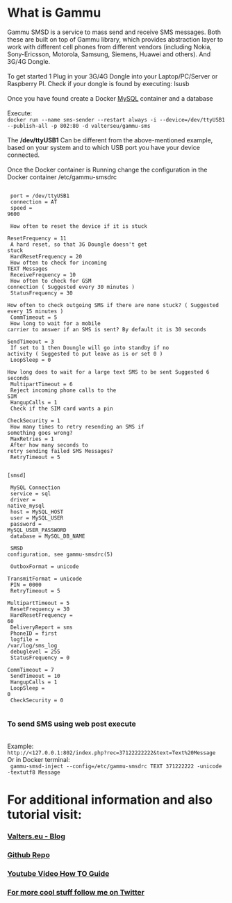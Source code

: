 <h1><b> What is Gammu </b></h1>
Gammu SMSD is a service to mass send and receive SMS messages. Both these are built on top of Gammu library, which provides abstraction layer to work with different cell phones from different vendors (including Nokia, Sony-Ericsson, Motorola, Samsung, Siemens, Huawei and others). And 3G/4G Dongle.
<br><br>
To get started 1 Plug in your 3G/4G Dongle into your Laptop/PC/Server or Raspberry PI. Check if your dongle is found by executing: lsusb
<br><br>
Once you have found create a Docker <a href="https://hub.docker.com/_/mysql">MySQL</a> container and a database
<br><br>
Execute:<br>
<code>docker run --name sms-sender --restart always -i --device=/dev/ttyUSB1 --publish-all -p 802:80 -d valterseu/gammu-sms</code>
<br><br>
The <b>/dev/ttyUSB1</b> Can be different from the above-mentioned example, based on your system and to which USB port you have your device connected.
<br><br>
Once the Docker container is Running change the configuration in the Docker container /etc/gammu-smsdrc<br>

<code><br>
port = /dev/ttyUSB1<br>
connection = AT<br>
speed = 9600<br><br>
How often to reset the device if it is stuck<br>
ResetFrequency = 11<br>
A hard reset, so that 3G Doungle doesn't get stuck<br>
HardResetFrequency = 20<br>
How often to check for incoming TEXT Messages<br>
ReceiveFrequency = 10<br>
How often to check for GSM connection ( Suggested every 30 minutes )<br>
StatusFrequency = 30<br>
How often to check outgoing SMS if there are none stuck? ( Suggested every 15 minutes )<br>
CommTimeout = 5<br>
How long to wait for a mobile carrier to answer if an SMS is sent? By default it is 30 seconds<br>
SendTimeout = 3<br>
If set to 1 then Doungle will go into standby if no activity ( Suggested to put leave as is or set 0 )<br>
LoopSleep = 0<br>
How long does to wait for a large text SMS to be sent Suggested 6 seconds<br>
MultipartTimeout = 6<br>
Reject incoming phone calls to the SIM<br>
HangupCalls = 1<br>
Check if the SIM card wants a pin<br>
CheckSecurity = 1<br>
How many times to retry resending an SMS if something goes wrong?<br>
MaxRetries = 1<br>
After how many seconds to retry sending failed SMS Messages?<br>
RetryTimeout = 5<br><br>
[smsd]<br><br>
MySQL Connection<br>
service = sql<br>
driver = native_mysql<br>
host = MySQL_HOST<br>
user = MySQL_USER<br>
password = MySQL_USER_PASSWORD<br>
database = MySQL_DB_NAME<br>
<br>
SMSD configuration, see gammu-smsdrc(5)<br>
<br>
OutboxFormat = unicode<br>
TransmitFormat = unicode<br>
PIN = 0000<br>
RetryTimeout = 5<br>
MultipartTimeout = 5<br>
ResetFrequency = 30<br>
HardResetFrequency = 60<br>
DeliveryReport = sms<br>
PhoneID = first<br>
logfile = /var/log/sms_log<br>
debuglevel = 255<br>
StatusFrequency = 0<br>
CommTimeout = 7<br>
SendTimeout = 10<br>
HangupCalls = 1<br>
LoopSleep = 0<br>
CheckSecurity = 0<br>
</code><br>
<h3>To send SMS using web post execute</h3><br>
Example: <br><code>http://<127.0.0.1:802/index.php?rec=37122222222&text=Text%20Message</code>
<br>
Or in Docker terminal:<br>
<code> gammu-smsd-inject --config=/etc/gammu-smsdrc TEXT 371222222 -unicode -textutf8 Message</code>
<br>
<h1><b>For additional information and also tutorial visit:</b></h1>
<a href="https://www.valters.eu/how-to-send-sms-using-3g-4g-dongle-and-dockerl"><b><h3>Valters.eu - Blog</h3><b></a>
<a href="https://github.com/valterseu/docker-gammu-sms"><b><h3>Github Repo</h3><b></a>
<a href="https://www.youtube.com/@valters_eu"><b><h3>Youtube Video How TO Guide</h3><b></a>
<a href="http://twitter.com/valters_eu"><b><h3>For more cool stuff follow me on Twitter</h3><b></a>
